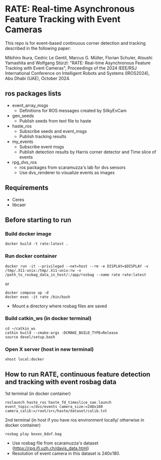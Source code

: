 # RATE: Real-time Asynchronous Feature Tracking with Event Cameras

This repo is for event-based continuous corner detection and tracking described in the following paper:

Mikihiro Ikura, Cedric Le Gentil, Marcus G. Müller, Florian Schuler, Atsushi Yamashita and Wolfgang Stürzl: "RATE: Real-time Asynchronous Feature Tracking with Event Cameras", Proceedings of the 2024 IEEE/RSJ International Conference on Intelligent Robots and Systems (IROS2024), Abu Dhabi (UAE), October 2024.

## ros packages lists
- event_array_msgs
  - Definitions for ROS messages created by SilkyEvCam
- gen_seeds
  - Publish seeds from text file to haste
- haste_ros
  - Subscribe seeds and event_msgs
  - Publish tracking results
- my_events
  - Subscribe event msgs
  - Publish detection results by Harris corner detector and Time slice of events
- rpg_dvs_ros
  - ros packages from scaramuzza's lab for dvs sensors
  - Use dvs_renderer to visualize events as images
## Requirements
- Ceres
- libcaer

## Before starting to run
### Build docker image
```
docker build -t rate:latest .
```

### Run docker container
```
docker run -it --privileged --net=host --rm -e DISPLAY=$DISPLAY -v /tmp/.X11-unix:/tmp/.X11-unix:rw -v /path_to_rosbag_data_in_host/:/app/rosbag --name rate rate:latest
```
or
```
docker compose up -d
docker exec -it rate /bin/bash
```
- Mount a directory where rosbag files are saved 
### Build catkin_ws (in docker terminal)
```
cd ~/catkin_ws
catkin build --cmake-args -DCMAKE_BUILD_TYPE=Release
source devel/setup.bash
```
### Open X server (host in new terminal)
```
xhost local:docker
```
## How to run RATE, continuous feature detection and tracking with event rosbag data
1st terminal (in docker container)
```
roslaunch haste_ros haste_fd_timeslice_sae.launch event_topic:=/dvs/events camera_size:=240x180 camera_calib:=/root/src/haste/dataset/calib.txt
```
2nd terminal (in host if you have ros environment locally/ otherwise in docker container)
```
rosbag play boxes_6dof.bag
```
- Use rosbag file from scaramuzza's dataset (https://rpg.ifi.uzh.ch/davis_data.html)
- Resolution of event camera in this dataset is 240x180.
